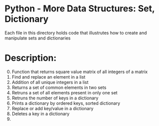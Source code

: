 # Python - More Data Structures: Set, Dictionary
 Each file in this directory holds code that illustrutes how to create and manipulate sets and dictionaries

 # Description:
 0. Function that returns square value matrix of all integers of a matrix
 1. Find and replace an element in a list
 2. Addition of all unique integers in a list
 3. Returns a set of common elements in two sets 
 4. Retruns a set of all elements present in only one set
 5. Retruns the number of keys in a dictionary
 6. Prints a dictionary by ordered keys, sorted dictionary
 7. Replace or add key/value in a dictionary
 8. Deletes a key in a dictionary
 9. 
